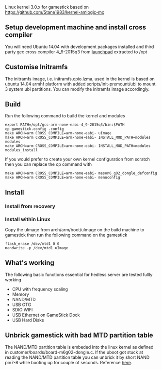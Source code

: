 Linux kernel 3.0.x for gamestick based on https://github.com/Stane1983/kernel-amlogic-mx
## Setup development machine and install cross compiler
You will need Ubuntu 14.04 with development packages installed and third party gcc cross compiler 4_9-2015q3 from [launchpad](https://launchpad.net/gcc-arm-embedded/4.9/4.9-2015-q3-update/+download/gcc-arm-none-eabi-4_9-2015q3-20150921-linux.tar.bz2) extracted to /opt

## Customise Initramfs
The initramfs image, i.e. initramfs.cpio.lzma, used in the kernel is based on ubuntu 14.04 armhf platform with added scripts/init-premount/ubi to mount 3 system ubi partitions. You can modify the initramfs image accordingly.

## Build
Run the following command to build the kernel and modules
```
export PATH=/opt/gcc-arm-none-eabi-4_9-2015q3/bin:$PATH
cp gamestick.config .config
make ARCH=arm CROSS_COMPILE=arm-none-eabi- uImage
make ARCH=arm CROSS_COMPILE=arm-none-eabi- INSTALL_MOD_PATH=modules modules
make ARCH=arm CROSS_COMPILE=arm-none-eabi- INSTALL_MOD_PATH=modules modules_install
```
If you would prefer to create your own kernel configuration from scratch then you can replace the cp command with
```
make ARCH=arm CROSS_COMPILE=arm-none-eabi- meson6_g02_dongle_defconfig
make ARCH=arm CROSS_COMPILE=arm-none-eabi- menuconfig
```
## Install
### Install from recovery
### Install within Linux
Copy the uImage from arch/arm/boot/uImage on the build machine to gamestick
then run the following command on the gamestick
```
flash_erase /dev/mtd1 0 0
nandwrite -p /dev/mtd1 uImage
```
## What's working
The following basic functions essential for hedless server are tested fullly working
* CPU with frequency scaling
* Memory
* NAND/MTD
* USB OTG
* SDIO WIFI
* USB Ethernet on GameStick Dock
* USB Hard Disks

## Unbrick gamestick with bad MTD partition table
The NAND/MTD partition table is embeded into the linux kernel as defined in customer/boards/board-m6g02-dongle.c. If the uboot got stuck at reading the NAND/MTD partition table you can unbrick it by short NAND pin7-8 while booting up for couple of seconds. Reference [here](http://www.slatedroid.com/topic/41478-how-to-unbrick-your-amlogic-aml8726-mx-series-tablet-v20/).
